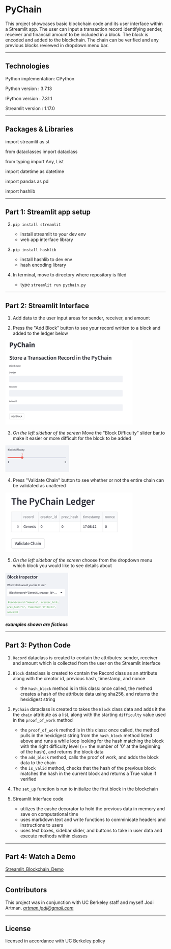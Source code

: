 # PyChain
This project showcases basic blockchain code and its user interface within a Streamlit app.  The user can input a transaction record identifying sender, receiver and financial amount to be included in a block. The block is encoded and added to the blockchain.  The chain can be verified and any previous blocks reviewed in dropdown menu bar.

---

## Technologies

Python implementation: CPython

Python version       : 3.7.13

IPython version      : 7.31.1

Streamlit version    : 1.17.0

---

## Packages & Libraries

import streamlit as st

from dataclasses import dataclass

from typing import Any, List

import datetime as datetime

import pandas as pd

import hashlib

---

## Part 1: Streamlit app setup

2. `pip install streamlit`
    - install streamlit to your dev env
    - web app interface library

2. `pip install hashlib`
    - install hashlib to dev env
    - hash encoding library

3. In terminal, move to directory where repository is filed
    - type `streamlit run pychain.py`
    
---

## Part 2: Streamlit Interface 

1. Add data to the user input areas for sender, receiver, and amount

2. Press the "Add Block" button to see your record written to a block and added to the ledger below


<img src="./Images/add_block.png" width="400" />


3. *On the left sidebar of the screen* Move the "Block Difficulty" slider bar,to make it easier or more difficult for the block to be added


<img src="./Images/difficulty.png" width="200" />


4. Press "Validate Chain" button to see whether or not the entire chain can be validated as unaltered

<img src="./Images/ledger.png" width="400" />


5. *On the left sidebar of the screen* choose from the dropdown menu which block you would like to see details about

<img src="./Images/inspector.png" width="200" />

***examples shown are fictious*** 

---

## Part 3: Python Code

1. `Record` dataclass is created to contain the attributes: sender, receiver and amount which is collected from the user on the Streamlit interface

2. `Block` dataclass is created to contain the Record class as an attribute along with the creator id, previous hash, timestamp, and nonce
    - the `hash_block` method is in this class: once called, the method creates a hash of the attribute data using sha256, and returns the hexidigest string
    
3. `PyChain` dataclass is created to takes the `Block` class data and adds it the the `chain` attribute as a list, along with the starting `difficulty` value used in the `proof_of_work` method
    - the `proof_of_work` method is in this class: once called, the method pulls in the hexidigest string from the `hash_block` method listed above and runs a while loop looking for the hash matching the block with the right difficulty level (== the number of '0' at the beginning of the hash), and returns the block data
    - the `add_block` method, calls the proof of work, and adds the block data to the chain
    - the `is_valid` method, checks that the hash of the previous block matches the hash in the current block and returns a True value if verified

4. The `set_up` function is run to initialize the first block in the blockchain

4. Streamlit Interface code
    - utilizes the cashe decorator to hold the previous data in memory and save on computational time
    - uses markdown text and write functions to comminicate headers and instructions to users
    - uses text boxes, sidebar slider, and buttons to take in user data and execute methods within classes


---

## Part 4: Watch a Demo

[Streamlit_Blockchain_Demo](streamlit_blockchain_demo)

---

## Contributors

This project was in conjunction with UC Berkeley staff and myself Jodi Artman.  *artman.jodi@gmail.com*

---

## License

licensed in accordance with UC Berkeley policy
